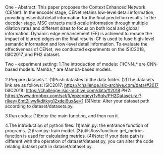 One - Abstract:
    This paper proposes the Context Enhanced Network (CENet). In the encoder stage, CENet retains low-level detail information, providing essential detail information for the final prediction results. In the decoder stage, MSC extracts multi-scale information through multiple dilation rates and different sizes to focus on both local and global information. Dynamic edge enhancement (EE) is achieved to reduce the impact of blurred edges on the final results. CF is used to fuse high-level semantic information and low-level detail information. To evaluate the effectiveness of CENet, we conducted experiments on the ISIC2018, ISIC2017, and PH2 dataset.

Two - experiment setting:
1.The introduction of models:
 (1)CNN_* are CNN-based models. Mamba_* are Mamba-based models.

2.Prepare datasets：
 (1)Push datastes to the data folder.
 (2)The datasets link are as follows:
      ISIC2017: https://challenge.isic-archive.com/data/#2017 
      ISIC2018: https://challenge.isic-archive.com/data/#2018
      PH2: https://www.dropbox.com/scl/fi/epzcoqeyr1v9qlv/PH2Dataset.rar?rlkey=6mt2jlvwfkditkyg12xdei6ux&e=1
 (3)Note: Alter your dataset path according to dataset/datasets.py.

3.Run codes:
 (1)Enter the main function, and then run it. 

4.The introduction of python files:
 (1)main.py: the entrance function of programs.
 (2)train.py: train model.
 (3)utils/lossfunction: get_metrics function is used for calculating metrics.
 (4)Note: If your data path is different with the operation of  dataset/dataset.py, you can alter the code relating dataset path in dataset/dataset.py.